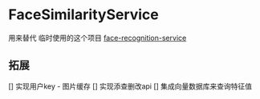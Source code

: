 # FaceSimilarityService

用来替代 临时使用的这个项目 [face-recognition-service](https://gitee.com/westinyang/face-recognition-service) 


## 拓展

[] 实现用户key - 图片缓存
[] 实现添查删改api
[] 集成向量数据库来查询特征值